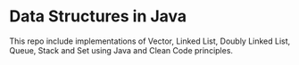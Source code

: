 # Data Structures in Java
This repo include implementations of Vector, Linked List, Doubly Linked List, Queue, Stack and Set using Java and Clean Code principles.

